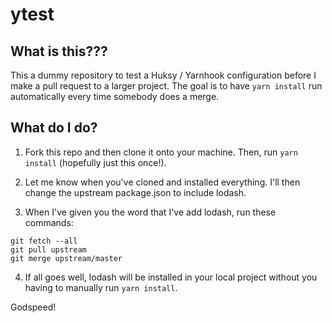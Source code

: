 # ytest

## What is this???

This a dummy repository to test a Huksy / Yarnhook configuration before I make a pull request to a larger project. The goal is to have `yarn install` run automatically every time somebody does a merge.

## What do I do?

1. Fork this repo and then clone it onto your machine. Then, run `yarn install` \(hopefully just this once!\).

2. Let me know when you've cloned and installed everything. I'll then change the upstream package.json to include lodash.

3. When I've given you the word that I've add lodash, run these commands:

```
git fetch --all
git pull upstream
git merge upstream/master
```

4. If all goes well, lodash will be installed in your local project without you having to manually run `yarn install`.

Godspeed!
